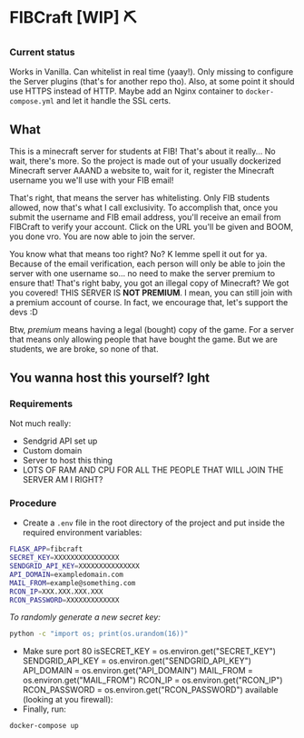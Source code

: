 # FIBCraft [WIP] :pick:
### Current status
Works in Vanilla. Can whitelist in real time (yaay!). Only missing to configure the Server plugins (that's for another repo tho).
Also, at some point it should use HTTPS instead of HTTP. Maybe add an Nginx container to `docker-compose.yml` and let it handle the SSL certs.
## What
This is a minecraft server for students at FIB! That's about it really... No wait, there's more.
So the project is made out of your usually dockerized Minecraft server AAAND a website to, wait for it, register the Minecraft username you we'll use with your FIB email!

That's right, that means the server has whitelisting. Only FIB students allowed, now that's what I call exclusivity. To accomplish that, once you submit the username and FIB email address, you'll receive an email from FIBCraft to verify your account. Click on the URL you'll be given and BOOM, you done vro. You are now able to join the server.

You know what that means too right? No? K lemme spell it out for ya. Because of the email verification, each person will only be able to join the server with one username so... no need to make the server premium to ensure that! That's right baby, you got an illegal copy of Minecraft? We got you covered! THIS SERVER IS **NOT PREMIUM**. I mean, you can still join with a premium account of course. In fact, we encourage that, let's support the devs :D

Btw, _premium_ means having a legal (bought) copy of the game. For a server that means only allowing people that have bought the game. But we are students, we are broke, so none of that.

## You wanna host this yourself? Ight
### Requirements
Not much really:
- Sendgrid API set up
- Custom domain
- Server to host this thing
- LOTS OF RAM AND CPU FOR ALL THE PEOPLE THAT WILL JOIN THE SERVER AM I RIGHT?

### Procedure
- Create a `.env` file in the root directory of the project and put inside the required environment variables:
```bash
FLASK_APP=fibcraft
SECRET_KEY=XXXXXXXXXXXXXXXX
SENDGRID_API_KEY=XXXXXXXXXXXXXXX
API_DOMAIN=exampledomain.com
MAIL_FROM=example@something.com
RCON_IP=XXX.XXX.XXX.XXX
RCON_PASSWORD=XXXXXXXXXXXXX
```
_To randomly generate a new secret key:_
```bash
python -c "import os; print(os.urandom(16))"
```
- Make sure port 80 isSECRET_KEY = os.environ.get("SECRET_KEY")
SENDGRID_API_KEY = os.environ.get("SENDGRID_API_KEY")
API_DOMAIN = os.environ.get("API_DOMAIN")
MAIL_FROM = os.environ.get("MAIL_FROM")
RCON_IP = os.environ.get("RCON_IP")
RCON_PASSWORD = os.environ.get("RCON_PASSWORD") available (looking at you firewall):
- Finally, run:
```bash
docker-compose up
```
